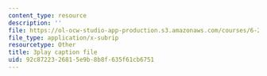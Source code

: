 ```yaml
---
content_type: resource
description: ''
file: https://ol-ocw-studio-app-production.s3.amazonaws.com/courses/6-262-discrete-stochastic-processes-spring-2011/92c8722326815e9b8b8f635f61cb6751_goT94BheP3E.vtt
file_type: application/x-subrip
resourcetype: Other
title: 3play caption file
uid: 92c87223-2681-5e9b-8b8f-635f61cb6751
---
```

